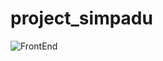 # project_simpadu
![FrontEnd](https://miro.medium.com/v2/resize:fit:1400/1*GbDRC00ABdFcU_XIH0li7w.png)